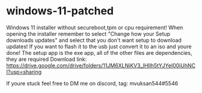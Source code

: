 # windows-11-patched
Windows 11 installer without secureboot,tpm or cpu requirement!
When opening the installer remember to select "Change how your Setup downloads updates" and select that you don't want setup to download updates!
If you want to flash it to the usb just convert it to an iso and youre done!
The setup app is the exe app, all of the other files are dependencies, they are required
Download link: https://drive.google.com/drive/folders/11JM6XLNiKV3_lHllh5tYJYeI00iUhNCI?usp=sharing

If youre stuck feel free to DM me on discord, tag: mvuksan544#5546
